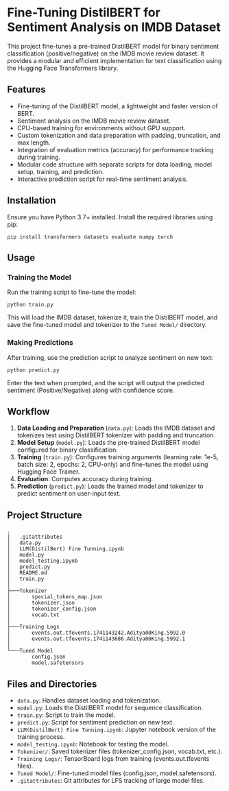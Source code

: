 # Fine-Tuning DistilBERT for Sentiment Analysis on IMDB Dataset

This project fine-tunes a pre-trained DistilBERT model for binary sentiment classification (positive/negative) on the IMDB movie review dataset. It provides a modular and efficient implementation for text classification using the Hugging Face Transformers library.

## Features
- Fine-tuning of the DistilBERT model, a lightweight and faster version of BERT.
- Sentiment analysis on the IMDB movie review dataset.
- CPU-based training for environments without GPU support.
- Custom tokenization and data preparation with padding, truncation, and max length.
- Integration of evaluation metrics (accuracy) for performance tracking during training.
- Modular code structure with separate scripts for data loading, model setup, training, and prediction.
- Interactive prediction script for real-time sentiment analysis.

## Installation
Ensure you have Python 3.7+ installed. Install the required libraries using pip:

```
pip install transformers datasets evaluate numpy torch
```

## Usage

### Training the Model
Run the training script to fine-tune the model:

```
python train.py
```

This will load the IMDB dataset, tokenize it, train the DistilBERT model, and save the fine-tuned model and tokenizer to the `Tuned Model/` directory.

### Making Predictions
After training, use the prediction script to analyze sentiment on new text:

```
python predict.py
```

Enter the text when prompted, and the script will output the predicted sentiment (Positive/Negative) along with confidence score.

## Workflow
1. **Data Loading and Preparation** (`data.py`): Loads the IMDB dataset and tokenizes text using DistilBERT tokenizer with padding and truncation.
2. **Model Setup** (`model.py`): Loads the pre-trained DistilBERT model configured for binary classification.
3. **Training** (`train.py`): Configures training arguments (learning rate: 1e-5, batch size: 2, epochs: 2, CPU-only) and fine-tunes the model using Hugging Face Trainer.
4. **Evaluation**: Computes accuracy during training.
5. **Prediction** (`predict.py`): Loads the trained model and tokenizer to predict sentiment on user-input text.

## Project Structure
```
.
│   .gitattributes
│   data.py
│   LLM(DistilBert) Fine Tunning.ipynb
│   model.py
│   model_testing.ipynb
│   predict.py
│   README.md
│   train.py
│
├───Tokenizer
│       special_tokens_map.json
│       tokenizer.json
│       tokenizer_config.json
│       vocab.txt
│
├───Training Logs
│       events.out.tfevents.1741143242.Aditya00King.5992.0
│       events.out.tfevents.1741143686.Aditya00King.5992.1
│
└───Tuned Model
        config.json
        model.safetensors
```

## Files and Directories
- `data.py`: Handles dataset loading and tokenization.
- `model.py`: Loads the DistilBERT model for sequence classification.
- `train.py`: Script to train the model.
- `predict.py`: Script for sentiment prediction on new text.
- `LLM(DistilBert) Fine Tunning.ipynb`: Jupyter notebook version of the training process.
- `model_testing.ipynb`: Notebook for testing the model.
- `Tokenizer/`: Saved tokenizer files (tokenizer_config.json, vocab.txt, etc.).
- `Training Logs/`: TensorBoard logs from training (events.out.tfevents files).
- `Tuned Model/`: Fine-tuned model files (config.json, model.safetensors).
- `.gitattributes`: Git attributes for LFS tracking of large model files.
